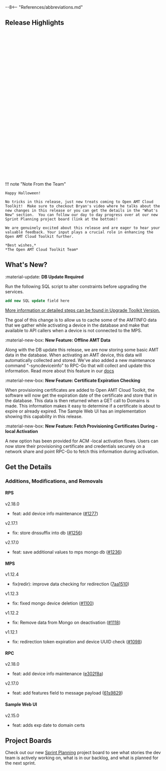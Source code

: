 --8<-- "References/abbreviations.md"
## Release Highlights

<div style="text-align:center;">
 <iframe width="800" height="450" src="" title="Open AMT October Release Video" frameborder="0" allow="accelerometer; autoplay; clipboard-write; encrypted-media; gyroscope; picture-in-picture" allowfullscreen></iframe>
</div>
<br>

!!! note "Note From the Team"
    
    Happy Halloween!

    No tricks in this release, just new treats coming to Open AMT Cloud Toolkit!  Make sure to checkout Bryan's video where he talks about the new changes in this release or you can get the details in the "What's New" section.  You can follow our day to day progress over at our new Sprint Planning project board (link at the bottom)! 

    We are genuinely excited about this release and are eager to hear your valuable feedback. Your input plays a crucial role in enhancing the Open AMT Cloud Toolkit further.

    *Best wishes,*  
    *The Open AMT Cloud Toolkit Team*


## What's New?

:material-update: **DB Update Required**

Run the following SQL script to alter constraints before upgrading the services.

``` SQL
add new SQL update field here
```

[More information or detailed steps can be found in Upgrade Toolkit Version.](./Deployment/upgradeVersion.md)

The goal of this change is to allow us to cache some of the AMTINFO data that we gather while activating a device in the database and make that available to API callers when a device is not connected to the MPS. 

:material-new-box: **New Feature: Offline AMT Data**

Along with the DB update this release, we are now storing some basic AMT data in the database.  When activating an AMT device, this data will automatically collected and stored.  We've also added a new maintenance command "-syncdeviceinfo" to RPC-Go that will collect and update this information.  Read more about this feature in our [docs](https://open-amt-cloud-toolkit.github.io/docs/2.16/Reference/RPC/commandsRPC/#syncdeviceinfo)

:material-new-box: **New Feature: Certificate Expiration Checking**

When provisioning certificates are added to Open AMT Cloud Toolkit, the software will now get the expiration date of the certificate and store that in the database.  This data is then returned when a GET call to Domains is made.  This information makes it easy to determine if a certificate is about to expire or already expired.  The Sample Web UI has an implementation showing this capability in this release.

:material-new-box: **New Feature: Fetch Provisioning Certificates During -local Activation**

A new option has been provided for ACM -local activation flows.  Users can now store their provisioning certificate and credentials securely on a network share and point RPC-Go to fetch this information during activation.  

## Get the Details

### Additions, Modifications, and Removals

#### RPS

v2.18.0

- feat: add device info maintenance ([#1277](https://github.com/open-amt-cloud-toolkit/rps/issues/1277))

v2.17.1

- fix: store dnssuffix into db ([#1256](https://github.com/open-amt-cloud-toolkit/rps/issues/1256))

v2.17.0

- feat: save additional values to mps mongo db ([#1236](https://github.com/open-amt-cloud-toolkit/rps/issues/1236))


#### MPS

v1.12.4

- fix(redir): improve data checking for redirection ([7aa1510](https://github.com/open-amt-cloud-toolkit/mps/commit/7aa151099baf43a565dae003ac45d444ea7a2b4e))

v1.12.3

- fix: fixed mongo device deletion ([#1100](https://github.com/open-amt-cloud-toolkit/mps/issues/1100))

v1.12.2

- fix: Remove data from Mongo on deactivation ([#1118](https://github.com/open-amt-cloud-toolkit/mps/issues/1118))

v1.12.1

- fix: redirection token expiration and device UUID check ([#1098](https://github.com/open-amt-cloud-toolkit/mps/issues/1098))


#### RPC

v2.18.0

- feat: add device info maintenance ([e302f8a](https://github.com/open-amt-cloud-toolkit/rpc-go/commit/e302f8aec00222651867b5977dafc419627ae778))

v2.17.0

- feat: add features field to message payload ([61s9829](https://github.com/open-amt-cloud-toolkit/rpc-go/commit/61a9829a8a4303600816b6ce629b07d142d7a144))

#### Sample Web UI

v2.15.0

- feat: adds exp date to domain certs 


## Project Boards

Check out our new [Sprint Planning](https://github.com/orgs/open-amt-cloud-toolkit/projects/10/views/2) project board to see what stories the dev team is actively working on, what is in our backlog, and what is planned for the next sprint.
